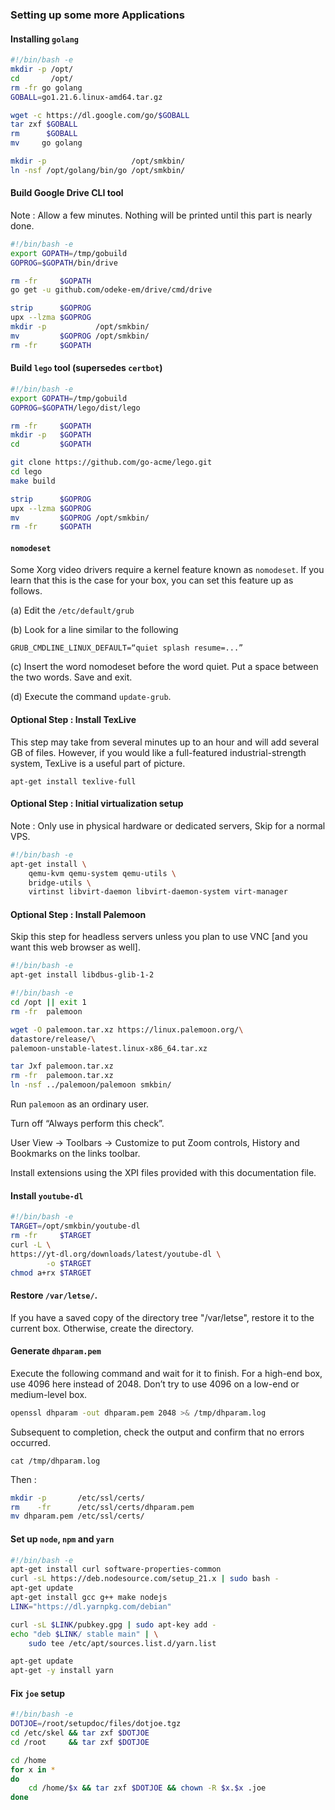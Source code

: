 ### Setting up some more Applications

#### Installing `golang`

````bash
#!/bin/bash -e
mkdir -p /opt/
cd       /opt/
rm -fr go golang
GOBALL=go1.21.6.linux-amd64.tar.gz

wget -c https://dl.google.com/go/$GOBALL
tar zxf $GOBALL
rm      $GOBALL
mv     go golang

mkdir -p                   /opt/smkbin/
ln -nsf /opt/golang/bin/go /opt/smkbin/
````

#### Build Google Drive CLI tool

Note : Allow a few minutes. Nothing will be printed until this part is nearly done.

````bash
#!/bin/bash -e
export GOPATH=/tmp/gobuild
GOPROG=$GOPATH/bin/drive

rm -fr     $GOPATH
go get -u github.com/odeke-em/drive/cmd/drive

strip      $GOPROG
upx --lzma $GOPROG
mkdir -p           /opt/smkbin/
mv         $GOPROG /opt/smkbin/
rm -fr     $GOPATH
````

#### Build `lego` tool (supersedes `certbot`)

````bash
#!/bin/bash -e
export GOPATH=/tmp/gobuild
GOPROG=$GOPATH/lego/dist/lego

rm -fr     $GOPATH
mkdir -p   $GOPATH
cd         $GOPATH

git clone https://github.com/go-acme/lego.git
cd lego
make build

strip      $GOPROG
upx --lzma $GOPROG
mv         $GOPROG /opt/smkbin/
rm -fr     $GOPATH
````

#### `nomodeset`

Some Xorg video drivers require a kernel feature known as `nomodeset`. If you learn that this is the case for your box, you can set this feature up as follows.

(a) Edit the `/etc/default/grub`

(b) Look for a line similar to the following

`GRUB_CMDLINE_LINUX_DEFAULT=“quiet splash resume=...”`

(c) Insert the word nomodeset before the word quiet. Put a space between the two words. Save and exit.

(d) Execute the command `update-grub`.

#### Optional Step : Install TexLive

This step may take from several minutes up to an hour and will add several GB of files. However, if you would like a full-featured industrial-strength system, TexLive is a useful part of picture.

`apt-get install texlive-full`

#### Optional Step : Initial virtualization setup

Note : Only use in physical hardware or dedicated servers, Skip for a normal VPS.

````bash
#!/bin/bash -e
apt-get install \
    qemu-kvm qemu-system qemu-utils \
    bridge-utils \
    virtinst libvirt-daemon libvirt-daemon-system virt-manager
````

#### Optional Step : Install Palemoon

Skip this step for headless servers unless you plan to use VNC [and you want this web browser as well].

````bash
#!/bin/bash -e
apt-get install libdbus-glib-1-2
````

````bash
#!/bin/bash -e
cd /opt || exit 1
rm -fr  palemoon

wget -O palemoon.tar.xz https://linux.palemoon.org/\
datastore/release/\
palemoon-unstable-latest.linux-x86_64.tar.xz

tar Jxf palemoon.tar.xz
rm -fr  palemoon.tar.xz
ln -nsf ../palemoon/palemoon smkbin/
````

Run `palemoon` as an ordinary user.

Turn off “Always perform this check”.

User View -> Toolbars -> Customize to put Zoom controls, History and Bookmarks on the links toolbar.

Install extensions using the XPI files provided with this documentation file.

#### Install `youtube-dl`

````bash
#!/bin/bash -e
TARGET=/opt/smkbin/youtube-dl
rm -fr     $TARGET
curl -L \
https://yt-dl.org/downloads/latest/youtube-dl \
        -o $TARGET
chmod a+rx $TARGET
````

#### Restore `/var/letse/`.

If you have a saved copy of the directory tree "/var/letse", restore it to the current box. Otherwise, create the directory.

#### Generate `dhparam.pem`

Execute the following command and wait for it to finish. For a high-end box, use 4096 here instead of 2048. Don’t try to use 4096 on a low-end or medium-level box.

````bash
openssl dhparam -out dhparam.pem 2048 >& /tmp/dhparam.log
````

Subsequent to completion, check the output and confirm that no errors occurred.

`cat /tmp/dhparam.log`

Then : 

````bash
mkdir -p       /etc/ssl/certs/
rm    -fr      /etc/ssl/certs/dhparam.pem
mv dhparam.pem /etc/ssl/certs/
````

#### Set up `node`, `npm` and `yarn`

````bash
#!/bin/bash -e
apt-get install curl software-properties-common
curl -sL https://deb.nodesource.com/setup_21.x | sudo bash -
apt-get update
apt-get install gcc g++ make nodejs
LINK="https://dl.yarnpkg.com/debian"

curl -sL $LINK/pubkey.gpg | sudo apt-key add -
echo "deb $LINK/ stable main" | \
    sudo tee /etc/apt/sources.list.d/yarn.list

apt-get update
apt-get -y install yarn
````

#### Fix `joe` setup

````bash
#!/bin/bash -e
DOTJOE=/root/setupdoc/files/dotjoe.tgz
cd /etc/skel && tar zxf $DOTJOE
cd /root     && tar zxf $DOTJOE

cd /home
for x in *
do
    cd /home/$x && tar zxf $DOTJOE && chown -R $x.$x .joe
done
````

